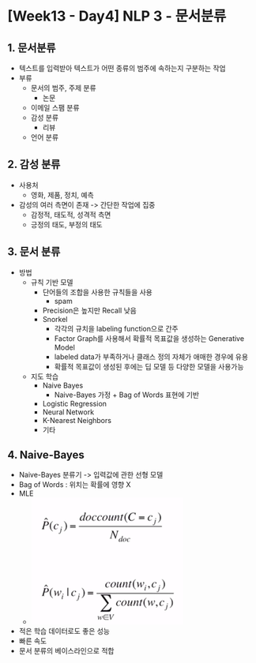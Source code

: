 # [Week13 - Day4] NLP 3 - 문서분류

## 1. 문서분류
  - 텍스트를 입력받아 텍스트가 어떤 종류의 범주에 속하는지 구분하는 작업
  - 부류
    - 문서의 범주, 주제 분류
      - 논문
    - 이메일 스팸 분류
    - 감성 분류
      - 리뷰
    - 언어 분류

## 2. 감성 분류
  - 사용처
    - 영화, 제품, 정치, 예측
  - 감성의 여러 측면이 존재 -> 간단한 작업에 집중
    - 감정적, 태도적, 성격적 측면
    - 긍정의 태도, 부정의 태도

## 3. 문서 분류
  - 방법
    - 규칙 기반 모델
      - 단어들의 조합을 사용한 규칙들을 사용
        - spam
      - Precision은 높지만 Recall 낮음
      - Snorkel
        - 각각의 규치을 labeling function으로 간주
        - Factor Graph를 사용해서 확률적 목표값을 생성하는 Generative Model
        - labeled data가 부족하거나 클래스 정의 자체가 애매한 경우에 유용
        - 확률적 목표값이 생성된 후에는 딥 모델 등 다양한 모델을 사용가능
    - 지도 학습
      - Naive Bayes
        - Naive-Bayes 가정 + Bag of Words 표현에 기반
      - Logistic Regression
      - Neural Network
      - K-Nearest Neighbors
      - 기타

## 4. Naive-Bayes
  - Naive-Bayes 분류기 -> 입력값에 관한 선형 모델
  - Bag of Words : 위치는 확률에 영향 X
  - MLE
    - ![image](image/1.png)
  - 적은 학습 데이터로도 좋은 성능
  - 빠른 속도
  - 문서 분류의 베이스라인으로 적합